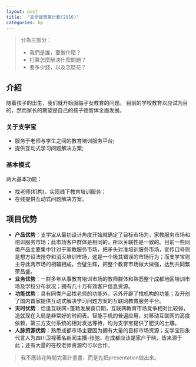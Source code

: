 ```yaml
---
layout: post
title:  "支學寶商業計劃(2016)"
categories: bp
---
```


> 分為三部分：
> 
> - 我們是誰，要做什麼？
> - 打算怎麼解決什麼問題？
> - 要多少錢，以及怎麼花？

## 介紹
随着孩子的出生，我们就开始面临子女教育的问题。
目前的学校教育以应试为目的，然而家长的期望是自己的孩子德智体全面发展。



### 关于支学宝

- 服务于老师与学生之间的教育培训服务平台;
- 提供互动式学习问题解决方案;

### 基本模式

两大基本功能：

- 找老师(机构)，实现线下教育培训服务；
- 在线提供互动式问题解决方案。

## 项目优势

- **产品优势**：支学宝从最初设计角度开始就确定了目标市场为，家教服务市场和培训服务市场；此市场客户群体是相同的，所以关联性是一致的。目前一些同类产品主要集中针对于家教服务市场，把矛头对准培训服务市场，宣传口号则是想方设法抢夺和消灭培训市场，这是一个极其错误的市场行为；而支学宝则主导此两市场的相辅相成，合璧生辉，把整个教育市场做大做强，达到共同繁荣昌盛。
- **业务优势**：一群多年从事教育培训市场的教师群体和熟悉整个成都地区培训市场及学校分布状况；拥有几十万有效客户信息资源。
- **功能优势**：具有同类产品找老师的功能外，另外开辟了找机构的功能；及开创了国内首家提供互动式解决学习问题方案的互联网教育服务平台。
- **天时优势**：恰逢互联网+蓬勃发展窗口期，互联网教育市场竞争相对比较弱，造就现在入局是非常好的时间表。智能手机的普遍应用，对移动互联网的高度依赖，第三方支付系统的相对发达等待，均为支学宝提供了肥沃的土壤。
- **人脉资源优势**：熟悉成都市场主要因为拥有大量的目标市场资源；支学宝形象代言人为四川卫视著名新闻主播-张弛，在成都应该是家户于晓，皆来源于此；还有大量的在校老师资源均可以合作。

> 我不應該花時間完善計畫書，而是先把presentation做出來。
